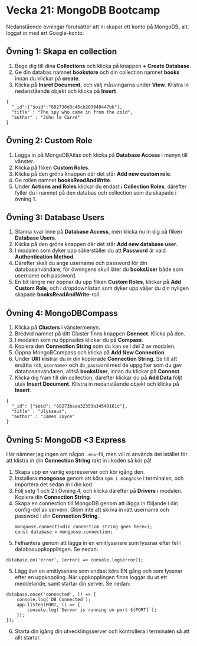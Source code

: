 # Vecka 21: MongoDB Bootcamp

Nedanstående övningar förutsätter att ni skapat ett konto på MongoDB, alt. loggat in med ert Google-konto.

## Övning 1: Skapa en collection
1. Bege dig till dina **Collections** och klicka på knappen **+ Create Database**.
2. Ge din databas namnet **bookstore** och din collection namnet **books** innan du klickar på **create**.
3. Klicka på **Insret Document**, och välj måsvingarna under **View**. Klistra in nedanstående objekt och klicka på **Insert**

```
{
  "_id":{"$oid":"682736d3c46cb203949447bb"},
  "title" : "The spy who came in from the cold",
  "author" : "John le Carré"
}
```


## Övning 2: Custom Role
1. Logga in på MongoDBAtlas och klicka på **Database Access** i menyn till vänster.
2. Klicka på fliken **Custom Roles**.
3. Klicka på den gröna knappen där det står **Add new custom role**.
4. Ge rollen namnet **booksReadAndWrite**.
5. Under **Actions and Roles** klickar du endast i **Collection Roles**, därefter fyller du i namnet på den databas och collection som du skapade i övning 1.

## Övning 3: Database Users
1. Stanna kvar inne på **Database Access**, men klicka nu in dig på fliken **Database Users**.
2. Klicka på den gröna knappen där det står **Add new database user**.
3. I modalen som dyker upp säkerställer du att **Password** är vald **Authentication Method**.
4. Därefter skall du ange username och password för din databasanvändare, för övningens skull låter du **booksUser** både som username och password.
5. En bit längre ner öppnar du upp fliken **Custom Roles**, klickar på **Add Custom Role**, och i dropdownlistan som dyker upp väljer du din nyligen skapade **booksReadAndWrite**-roll.

## Övning 4: MongoDBCompass
1. Klicka på **Clusters** i vänstermenyn.
2. Bredvid namnet på ditt Cluster finns knappen **Connect**. Klicka på den.
3. I modalen som nu öppnades klickar du på **Compass**.
4. Kopiera den **Connection String** som du kan se i del 2 av modalen.
5. Öppna MongoBCompass och klicka på **Add New Connection**.
6. Under **URI** klistrar du in din kopierade **Connection String**. Se till att ersätta ``<db_username>`` och ``db_password`` med de uppgifter som du gav databasanvändaren, alltså **booksUser**, innan du klickar på **Connect**.
7. Klicka dig fram till din collection, därefter klickar du på **Add Data** följt utav **Insert Document**. Klistra in nedanstående objekt och klicka på **Insert**.

```
{
  "_id": {"$oid": "68273baaa32353a34549161c"},
  "title" : "Ulysseus",
  "author" : "James Joyce"
}
```

## Övning 5: MongoDB <3 Express

Här nämner jag ingen om någon ``.env``-fil, men vill ni använda det istället för att klistra in din **Connection String** rakt in i koden så kör på!

1. Skapa upp en vanlig expresserver och kör igång den.
2. Installera **mongoose** genom att köra ``npm i mongoose`` i terminalen, och importera det sedan in i din kod.
3. Följ setg 1 och 2 i Övning 4, och klicka därefter på **Drivers** i modalen. Kopiera din **Connection String**.
4. Skapa en connection till MongoDB genom att lägga in följande i din config-del av servern. Glöm inte att skriva in rätt username och password i din **Connection String**.
   ```
   mongoose.connect(<din connection string goes here>);
   const database = mongoose.connection;
   ```
5. Felhantera genom att lägga in en emitlyssnare som lyssnar efter fel i databasuppkopplingen. Se nedan:
  ```
  database.on('error', (error) => console.log(error));
  ```
5. Lägg ävn en emitlyssnare som endast körs EN gång och som lyssnar efter en uppkoppling. När uppkopplingen finns loggar du ut ett meddelande, samt startar din server. Se nedan:
  ```
  database.once('connected', () => {
      console.log('DB Connected');
      app.listen(PORT, () => {
          console.log(`Server is running on port ${PORT}`);
      });
  });
  ```
6. Starta din igång din utvecklingsserver och kontrollera i terminalen så att allt startar.
